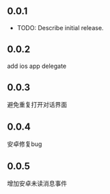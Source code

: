 ## 0.0.1

* TODO: Describe initial release.

## 0.0.2

add ios app delegate 

## 0.0.3

避免重复打开对话界面

## 0.0.4

安卓修复bug

## 0.0.5

增加安卓未读消息事件